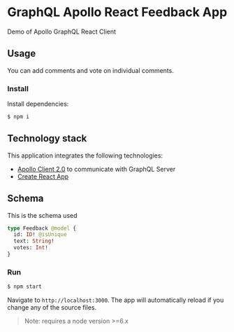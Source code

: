 # GraphQL Apollo React Feedback App

Demo of Apollo GraphQL React Client

## Usage

You can add comments and vote on individual comments. 

### Install

Install dependencies:

```bash
$ npm i
```

## Technology stack

This application integrates the following technologies:
- [Apollo Client 2.0](http://dev.apollodata.com) to communicate with GraphQL Server
- [Create React App](https://github.com/facebookincubator/create-react-app)

## Schema

This is the schema used

```graphql
type Feedback @model {
  id: ID! @isUnique
  text: String!
  votes: Int!
}
```

### Run
```bash
$ npm start
```

Navigate to `http://localhost:3000`. The app will automatically reload if you change any of the source files.

> Note: requires a node version >=6.x
